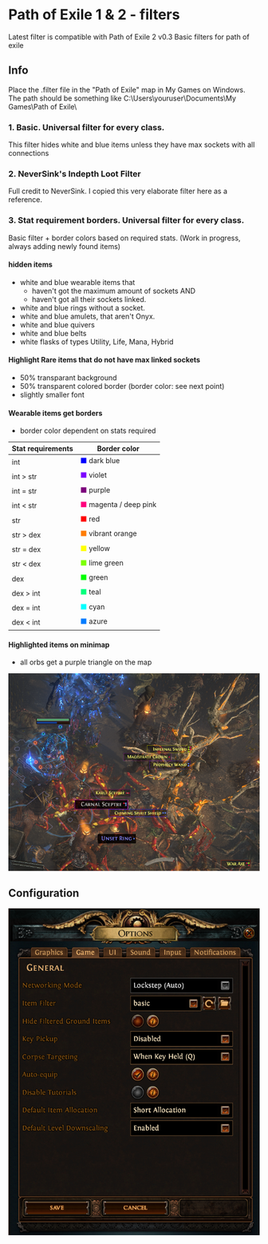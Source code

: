 # Path of Exile 1 & 2 - filters

Latest filter is compatible with Path of Exile 2 v0.3
Basic filters for path of exile

## Info
Place the .filter file in the "Path of Exile" map in My Games on Windows.<br>
The path should be something like C:\Users\youruser\Documents\My Games\Path of Exile\

### 1. Basic. Universal filter for every class.
This filter hides white and blue items unless they have max sockets with all connections

    
### 2. NeverSink's Indepth Loot Filter
Full credit to NeverSink. I copied this very elaborate filter here as a reference.


### 3. Stat requirement borders. Universal filter for every class.
Basic filter + border colors based on required stats. (Work in progress, always adding newly found items)

#### **hidden** items
- white and blue wearable items that
  - haven't got the maximum amount of sockets
    AND
  - haven't got all their sockets linked.
- white and blue rings without a socket.
- white and blue amulets, that aren't Onyx.
- white and blue quivers
- white and blue belts
- white flasks of types Utility, Life, Mana, Hybrid

#### Highlight Rare items that do not have max linked sockets
- 50% transparant background
- 50% transparent colored border (border color: see next point)
- slightly smaller font

#### Wearable items get borders
- border color dependent on stats required
  
| Stat requirements | Border color |
| ----------------- | ------------ |
| int               | <span style="color:#0000FF">⬛</span> dark blue |
| int > str         | <span style="color:#7D00FF">⬛</span> violet |
| int = str         | <span style="color:#7D007D">⬛</span> purple |
| int < str         | <span style="color:#FF007D">⬛</span> magenta / deep pink |
| str               | <span style="color:#FF0000">⬛</span> red |
| str > dex         | <span style="color:#FF7D00">⬛</span> vibrant orange |
| str = dex         | <span style="color:#FFFF00">⬛</span> yellow |
| str < dex         | <span style="color:#7DFF00">⬛</span> lime green |
| dex               | <span style="color:#00FF00">⬛</span> green |
| dex > int         | <span style="color:#00FF7D">⬛</span> teal |
| dex = int         | <span style="color:#00FFFF">⬛</span> cyan |
| dex < int         | <span style="color:#007DFF">⬛</span> azure |




#### Highlighted items on minimap
- all orbs get a purple triangle on the map

![filter 3 screenshot](img/3.path_of_exile_filter.png)

## Configuration

![Path of Exile options](img/PoEoptions.png)
